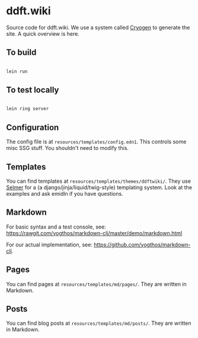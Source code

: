 # ddft.wiki

Source code for ddft.wiki. We use a system called [Cryogen](https://cryogenweb.org) to generate the site. A quick overview is here.

## To build

```bash

lein run

```

## To test locally

```bash

lein ring server

```

## Configuration

The config file is at `resources/templates/config.edn1`. This controls some misc SSG stuff. You shouldn't need to modify this.

## Templates

You can find templates at `resources/templates/themes/ddftwiki/`. They use [Selmer](https://github.com/yogthos/Selmer) for a (a django/jinja/liquid/twig-style) templating system. Look at the examples and ask emidln if you have questions.

## Markdown

For basic syntax and a test console, see: https://rawgit.com/yogthos/markdown-clj/master/demo/markdown.html 

For our actual implementation, see: https://github.com/yogthos/markdown-clj.

## Pages

You can find pages at `resources/templates/md/pages/`. They are written in Markdown.

## Posts

You can find blog posts at `resources/templates/md/posts/`. They are written in Markdown.

